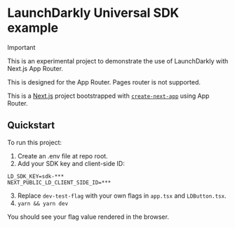# LaunchDarkly Universal SDK example

> [!IMPORTANT]  
> This is an experimental project to demonstrate the use of LaunchDarkly with Next.js App Router.
>
> This is designed for the App Router. Pages router is not supported.

This is a [Next.js](https://nextjs.org/) project bootstrapped with [`create-next-app`](https://github.com/vercel/next.js/tree/canary/packages/create-next-app) using App Router.

## Quickstart

To run this project:

1. Create an .env file at repo root.
2. Add your SDK key and client-side ID:

```dotenv
LD_SDK_KEY=sdk-***
NEXT_PUBLIC_LD_CLIENT_SIDE_ID=***
```

3. Replace `dev-test-flag` with your own flags in `app.tsx` and `LDButton.tsx`.
4. `yarn && yarn dev`

You should see your flag value rendered in the browser.
